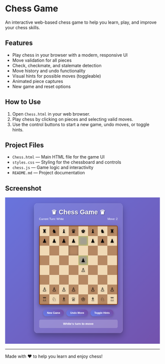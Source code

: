 # Chess Game

An interactive web-based chess game to help you learn, play, and improve your chess skills.

## Features
- Play chess in your browser with a modern, responsive UI
- Move validation for all pieces
- Check, checkmate, and stalemate detection
- Move history and undo functionality
- Visual hints for possible moves (toggleable)
- Animated piece captures
- New game and reset options

## How to Use
1. Open `Chess.html` in your web browser.
2. Play chess by clicking on pieces and selecting valid moves.
3. Use the control buttons to start a new game, undo moves, or toggle hints.

## Project Files
- `Chess.html` — Main HTML file for the game UI
- `styles.css` — Styling for the chessboard and controls
- `chess.js` — Game logic and interactivity
- `README.md` — Project documentation

## Screenshot
![Chess Game Screenshot](screenshot.png)

---
Made with ❤️ to help you learn and enjoy chess!
